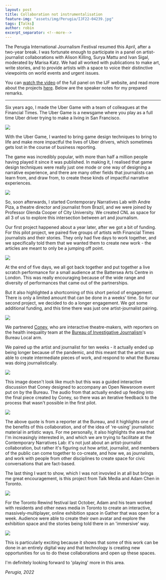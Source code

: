```yaml
---
layout: post
title: Collaboration not instrumentalisation
feature-img: "assets/img/Perugia/IJF22-04239.jpg"  
tags: [Talks]
author: robin
excerpt_separator: <!--more-->
---
```

The Perugia International Journalism Festival resumed this April, after a two-year break. I was fortunate enough to participate in a panel on artist-journalist collaborations with Alison Killing, Surya Mattu and Ivan Sigal, moderated by Marisa Katz. We had all worked with publications to make art, write stories, and to provide artists with a space to voice their distinctive viewpoints on world events and urgent issues.

<!--more-->

You can [watch the video](https://www.journalismfestival.com/programme/2022/collaboration-not-instrumentalisation-how-newsrooms-can-work-genuinely-with-artists-to-produce-compelling-journalism) of the full panel on the IJF website, and read more about the projects [here](/projects). Below are the speaker notes for my prepared remarks.

<hr>
Six years ago, I made the Uber Game with a team of colleagues at the Financial Times. The Uber Game is a newsgame where you play as a full time Uber driver trying to make a living in San Francisco. 

![](/assets/img/Perugia/RobinPerugiaArtJournalism.001.jpeg)

With the Uber Game, I wanted to bring game design techniques to bring to life and make more impactful the lives of Uber drivers, which sometimes gets lost in the course of business reporting.     

The game was incredibly popular, with more than half a million people having played it since it was published. In making it, I realised that game design techniques were really just one mode or one way of designing a narrative experience, and there are many other fields that journalists can learn from, and draw from, to create these kinds of impactful narrative experiences.

![](/assets/img/Perugia/RobinPerugiaArtJournalism.002.jpeg)   

So, soon afterwards, I started Contemporary Narratives Lab with Andre Piza, a theatre director and journalist from Brazil, and we were joined by Professor Glenda Cooper of City University. We created CNL as space for all 3 of us to explore this intersection between art and journalism.

Our first project happened about a year later, after we got a bit of funding. For this pilot project, we paired five groups of artists with Financial Times journalists and their stories. They only had five days to work together, and we specifically told them that we wanted them to create new work - the articles are meant to only be a jumping off point. 

![](/assets/img/Perugia/RobinPerugiaArtJournalism.003.jpeg)   

At the end of five days, we all got back together and put together a live scratch performance for a small audience at the Battersea Arts Centre in London. This was really encouraging because of the wide range and diversity of performances that came out of the partnerships.

But it also highlighted a shortcoming of this short period of engagement. There is only a limited amount that can be done in a weeks' time. So for our second project, we decided to do a longer engagement. We got some additional funding, and this time there was just one artist-journalist pairing.

![](/assets/img/Perugia/RobinPerugiaArtJournalism.004.jpeg)

We partnered [Coney](https://coneyhq.org/), who are interactive theatre-makers, with reporters on the health inequality team at the [Bureau of Investigative Journalism](https://www.thebureauinvestigates.com/)'s Bureau Local arm.

We paired up the artist and journalist for ten weeks - it actually ended up being longer because of the pandemic, and this meant that the artist was able to create intermediate pieces of work, and respond to what the Bureau was doing journalistically.

![](/assets/img/Perugia/RobinPerugiaArtJournalism.005.jpeg)

This image doesn't look like much but this was a guided interactive discussion that Coney designed to accompany an Open Newsroom event put on by the Bureau. The audio from that  actually ended up feeding into the final piece created by Coney, so there was an iterative feedback to the process that wasn't possible in the first pilot.

![](/assets/img/Perugia/RobinPerugiaArtJournalism.006.jpeg)

The above quote is from a reporter at the Bureau, and it highlights one of the benefits of this collaboration, and of the idea of 're-using' journalistic material in artistic ways. For me personally, it also highlights the area that I'm increasingly interested in, and which we are trying to facilitate at the Contemporary Narratives Lab: it's not just about an artist-journalist collaboration, but rather it's figuring out how artist, journalist, and members of the public can come together to co-create, and how we, as journalists, and work with people from other disciplines to create space for civic conversations that are fact-based. 

The last thing I want to show, which I was not invovled in at all but brings me great encouragement, is this project from Talk Media and Adam Chen in Toronto.

![](/assets/img/Perugia/RobinPerugiaArtJournalism.007.jpeg)   

For the Toronto Rewind festival last October, Adam and his team worked with residents and other news media in Toronto to create an interactive, massively-multiplayer, online exhibition space in Gather that was open for a week. Audience were able to create their own avatar and explore the exhibition space and the stories being told there in an 'immersive' way.

![](/assets/img/Perugia/RobinPerugiaArtJournalism.008.jpeg)

This is particularly exciting because it shows that some of this work can be done in an entirely digital way and that technology is creating new opportunities for us to do these collaborations and open up these spaces.

I'm definitely looking forward to 'playing' more in this area.

_Perugia, 2022_

